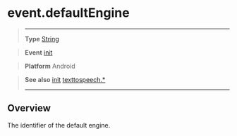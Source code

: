 # event.defaultEngine

> --------------------- ------------------------------------------------------------------------------------------
> __Type__              [String](https://docs.coronalabs.com/api/type/String.html)

> __Event__             [init](/plugin/texttospeech/event/init/index.md)

> __Platform__          Android

> __See also__          [init](/plugin/texttospeech/event/init/index.md)
>						[texttospeech.*](/plugin/texttospeech/index.md)
> --------------------- ------------------------------------------------------------------------------------------

## Overview

The identifier of the default engine.